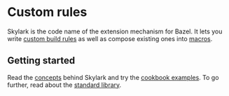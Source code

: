 # Custom rules

Skylark is the code name of the extension mechanism for Bazel. It lets you write
[custom build rules](rules.md) as well as compose existing ones into
[macros](macros.md).


## Getting started

Read the [concepts](concepts.md) behind Skylark and try the
[cookbook examples](cookbook.md). To go further, read about the
[standard library](lib/globals.html).

